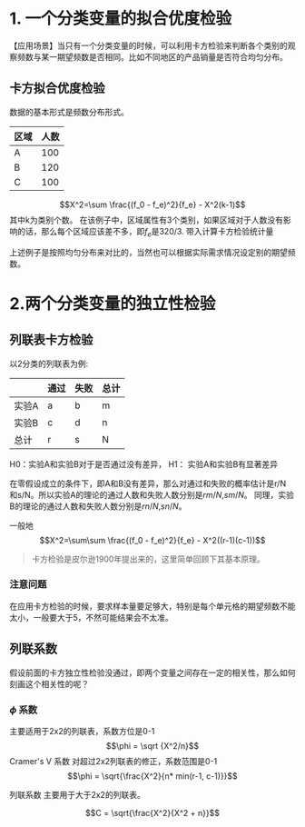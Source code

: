# 1. 一个分类变量的拟合优度检验
【应用场景】当只有一个分类变量的时候，可以利用卡方检验来判断各个类别的观察频数与某一期望频数是否相同。比如不同地区的产品销量是否符合均匀分布。

## 卡方拟合优度检验
数据的基本形式是频数分布形式。

| 区域 | 人数 | 
| --- | --- | 
| A | 100 | 
| B | 120 | 
| C | 100 |

$$X^2=\sum \frac{(f_0 - f_e)^2}{f_e} - X^2(k-1)$$
其中k为类别个数。
在该例子中，区域属性有3个类别，如果区域对于人数没有影响的话，那么每个区域应该差不多，即$f_e$是320/3. 带入计算卡方检验统计量

上述例子是按照均匀分布来对比的，当然也可以根据实际需求情况设定别的期望频数。


# 2.两个分类变量的独立性检验

## 列联表卡方检验

以2分类的列联表为例:

|   | 通过 | 失败 | 总计 |
| --- | --- | --- | --- |
| 实验A | a | b | m |
| 实验B | c | d | n |
| 总计 | r | s | N |

H0：实验A和实验B对于是否通过没有差异， H1： 实验A和实验B有显著差异

在零假设成立的条件下，即A和B没有差异，那么对通过和失败的概率估计是r/N 和s/N。所以实验A的理论的通过人数和失败人数分别是$rm/N$,$sm/N$。 同理，实验B的理论的通过人数和失败人数分别是$rn/N$,$sn/N$。


一般地
$$X^2=\sum\sum \frac{(f_0 - f_e)^2}{f_e} - X^2((r-1)(c-1))$$

> 卡方检验是皮尔逊1900年提出来的，这里简单回顾下其基本原理。

### 注意问题
在应用卡方检验的时候，要求样本量要足够大，特别是每个单元格的期望频数不能太小，一般要大于5，不然可能结果会不太准。

## 列联系数
假设前面的卡方独立性检验没通过，即两个变量之间存在一定的相关性，那么如何刻画这个相关性的呢？
### $\phi$ 系数
主要适用于2x2的列联表，系数方位是0-1
$$\phi = \sqrt {X^2/n}$$
Cramer's V 系数
对超过2x2列联表的修正，系数范围是0-1
$$\phi = \sqrt{\frac{X^2}{n* min(r-1, c-1)}}$$

列联系数
主要用于大于2x2的列联表。

$$C = \sqrt{\frac{X^2}{X^2 + n}}$$
